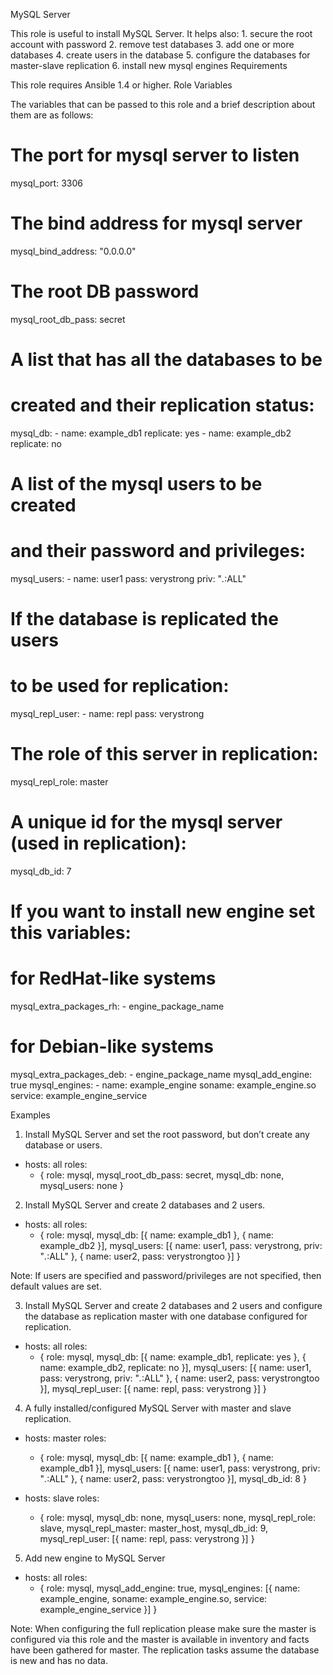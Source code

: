 MySQL Server

This role is useful to install MySQL Server. It helps also: 1. secure the root account with password 2. remove test databases 3. add one or more databases 4. create users in the database 5. configure the databases for master-slave replication 6. install new mysql engines
Requirements

This role requires Ansible 1.4 or higher.
Role Variables

The variables that can be passed to this role and a brief description about them are as follows:

  # The port for mysql server to listen
  mysql_port: 3306

  # The bind address for mysql server
  mysql_bind_address: "0.0.0.0"

  # The root DB password
  mysql_root_db_pass: secret

  # A list that has all the databases to be
  # created and their replication status:
  mysql_db:
       - name: example_db1
         replicate: yes
       - name: example_db2
         replicate: no

  # A list of the mysql users to be created
  # and their password and privileges:
  mysql_users:
       - name: user1
         pass: verystrong
         priv: "*.*:ALL"

  # If the database is replicated the users
  # to be used for replication:
  mysql_repl_user:
    - name: repl
      pass: verystrong

  # The role of this server in replication:
  mysql_repl_role: master

  # A unique id for the mysql server (used in replication):
  mysql_db_id: 7

  # If you want to install new engine set this variables:
  # for RedHat-like systems
  mysql_extra_packages_rh:
    - engine_package_name
  # for Debian-like systems
  mysql_extra_packages_deb:
    - engine_package_name
  mysql_add_engine: true
  mysql_engines:
    - name: example_engine
      soname: example_engine.so
      service: example_engine_service

Examples

1) Install MySQL Server and set the root password, but don’t create any database or users.

  - hosts: all
    roles:
    - { role: mysql, mysql_root_db_pass: secret, mysql_db: none, mysql_users: none }

2) Install MySQL Server and create 2 databases and 2 users.

  - hosts: all
    roles:
     - { role: mysql,
               mysql_db: [{ name: example_db1 },
                          { name: example_db2 }],
               mysql_users: [{ name: user1, pass: verystrong, priv: "*.*:ALL" },
                             { name: user2, pass: verystrongtoo }] }

Note: If users are specified and password/privileges are not specified, then default values are set.

3) Install MySQL Server and create 2 databases and 2 users and configure the database as replication master with one database configured for replication.

  - hosts: all
    roles:
     - { role: mysql,
               mysql_db: [{ name: example_db1, replicate: yes },
                          { name: example_db2, replicate: no }],
               mysql_users: [{ name: user1, pass: verystrong, priv: "*.*:ALL" },
                             { name: user2, pass: verystrongtoo }],
               mysql_repl_user: [{ name: repl, pass: verystrong }] }

4) A fully installed/configured MySQL Server with master and slave replication.

  - hosts: master
    roles:
     - { role: mysql,
               mysql_db: [{ name: example_db1 },
                          { name: example_db1 }],
               mysql_users: [{ name: user1, pass: verystrong, priv: "*.*:ALL" },
                             { name: user2, pass: verystrongtoo }],
               mysql_db_id: 8 }

  - hosts: slave
    roles:
     - { role: mysql,
               mysql_db: none,
               mysql_users: none,
               mysql_repl_role: slave,
               mysql_repl_master: master_host,
               mysql_db_id: 9,
               mysql_repl_user: [{ name: repl, pass: verystrong }] }

5) Add new engine to MySQL Server

  - hosts: all
    roles:
     - { role: mysql,
               mysql_add_engine: true,
               mysql_engines: [{ name: example_engine, soname: example_engine.so, service: example_engine_service }] }

Note: When configuring the full replication please make sure the master is configured via this role and the master is available in inventory and facts have been gathered for master. The replication tasks assume the database is new and has no data.